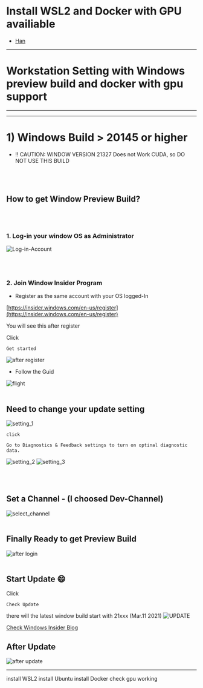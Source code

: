 <br/><br/>
# Install WSL2 and Docker with GPU availiable

 - [Han](https://github.com/seunghwan1228) 
---

# Workstation Setting with Windows preview build and docker with gpu support

---

---
# 1) Windows Build > 20145 or higher
   - !! CAUTION: WINDOW VERSION 21327 Does not Work CUDA, so DO NOT USE THIS BUILD
<br/><br/><br/><br/>

## How to get Window Preview Build?
<br/><br/>
### 1. Log-in your window OS as Administrator

![Log-in-Account](assets/window_login.png)

<br/><br/>

### 2. Join Window Insider Program

- Register as the same account with your OS logged-In

[https://insider.windows.com/en-us/register](https://insider.windows.com/en-us/register)

You will see this after register

Click 
```
Get started
```

![after register](assets/after_register.png)



- Follow the Guid

![flight](assets/update_flight.png)
<br/><br/>
## Need to change your update setting

![setting_1](assets/insider_setting_1.png)
```
click 

Go to Diagnostics & Feedback settings to turn on optinal diagnostic data.
```
![setting_2](assets/insider_setting_2.png)
![setting_3](assets/insider_setting_3.png)

<br/><br/>
## Set a Channel  - (I choosed Dev-Channel)

![select_channel](assets/insider_setting_channel.png)
<br/><br/>

## Finally Ready to get Preview Build
![after login](assets/how_should_look.png)
<br/><br/>
##  Start Update :smile:

Click
```
Check Update
```
there will the latest window build start with 21xxx (Mar.11 2021)
![UPDATE](assets/update_feature.png)

[Check Windows Insider Blog](https://blogs.windows.com/windows-insider/)

## After Update
![after update](assets/after_update.png)

----------




install WSL2
install Ubuntu
install Docker
check gpu working
